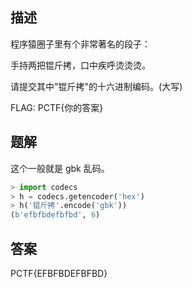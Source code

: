 ## 描述

程序猿圈子里有个非常著名的段子：

手持两把锟斤拷，口中疾呼烫烫烫。

请提交其中"锟斤拷"的十六进制编码。(大写)

FLAG: PCTF{你的答案}

## 题解

这个一般就是 gbk 乱码。

```python
> import codecs
> h = codecs.getencoder('hex')
> h('锟斤拷'.encode('gbk'))
(b'efbfbdefbfbd', 6)
```

## 答案

PCTF{EFBFBDEFBFBD}
